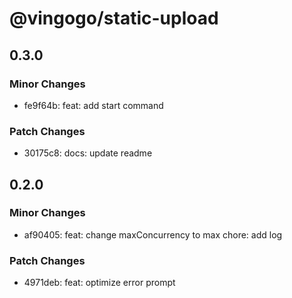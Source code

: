 # @vingogo/static-upload

## 0.3.0

### Minor Changes

- fe9f64b: feat: add start command

### Patch Changes

- 30175c8: docs: update readme

## 0.2.0

### Minor Changes

- af90405: feat: change maxConcurrency to max
  chore: add log

### Patch Changes

- 4971deb: feat: optimize error prompt
